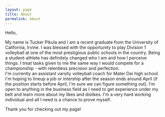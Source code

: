 ```yaml
---
layout: page
title: About
permalink: about
---
```


Hello,

  My name is Tucker Pikula and I am a recent graduate from the University of California, Irvine.  I was blessed with the opportunity to play Division 1 volleyball at one of the most prestigious public schools in the country.  Being a student-athlete has definitely changed who I am and how I perceive things.  I treat tasks given to me the same way I would compete for a championship - with relentless precision and perfection.  
  I'm currently an assistant varsity volleyball coach for Mater Dei high school.  I'm hoping to lineup a job or intership after the season ends around April (if the position starts before April, I'm sure we can figure something out).  I'm open to anything in the business field as I need to get experience under my belt and learn more about my likes and dislikes.  I'm a very hard working individual and all I need is a chance to prove myself.

Thank you for checking out my page!
